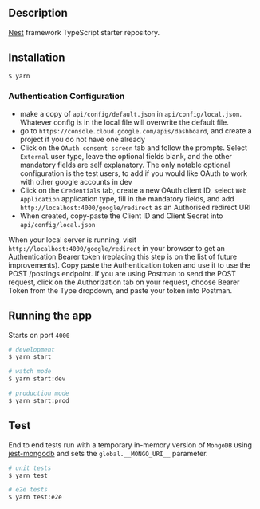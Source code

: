 ## Description

[Nest](https://github.com/nestjs/nest) framework TypeScript starter repository.

## Installation

```bash
$ yarn
```

### Authentication Configuration

- make a copy of `api/config/default.json` in `api/config/local.json`. Whatever config is in the local file will overwrite the default file.
- go to `https://console.cloud.google.com/apis/dashboard`, and create a project if you do not have one already
- Click on the `OAuth consent screen` tab and follow the prompts. Select `External` user type, leave the optional fields blank, and the other mandatory fields are self explanatory. The only notable optional configuration is the test users, to add if you would like OAuth to work with other google accounts in dev
- Click on the `Credentials` tab, create a new OAuth client ID, select `Web Application` application type, fill in the mandatory fields, and add `http://localhost:4000/google/redirect` as an Authorised redirect URI
- When created, copy-paste the Client ID and Client Secret into `api/config/local.json`

When your local server is running, visit `http://localhost:4000/google/redirect` in your browser to get an Authentication Bearer token (replacing this step is on the list of future improvements). Copy paste the Authentication token and use it to use the POST /postings endpoint. If you are using Postman to send the POST request, click on the Authorization tab on your request, choose Bearer Token from the Type dropdown, and paste your token into Postman.

## Running the app

Starts on port `4000`

```bash
# development
$ yarn start

# watch mode
$ yarn start:dev

# production mode
$ yarn start:prod
```

## Test

End to end tests run with a temporary in-memory version of `MongoDB` using [jest-mongodb](https://github.com/shelfio/jest-mongodb) and sets the `global.__MONGO_URI__` parameter.

```bash
# unit tests
$ yarn test

# e2e tests
$ yarn test:e2e
```
